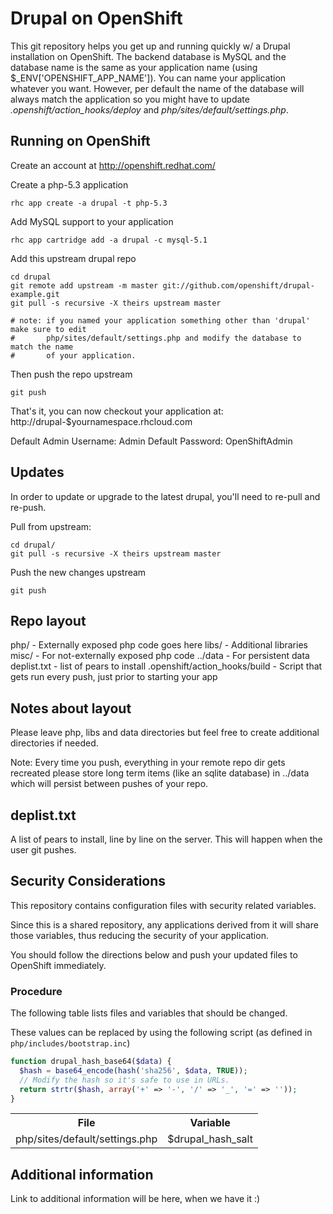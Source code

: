 Drupal on OpenShift
===================

This git repository helps you get up and running quickly w/ a Drupal installation
on OpenShift.  The backend database is MySQL and the database name is the
same as your application name (using $_ENV['OPENSHIFT_APP_NAME']).  You can name
your application whatever you want.  However, per default the name of the database
will always match the application so you might have to update *.openshift/action_hooks/deploy*
and *php/sites/default/settings.php*.


Running on OpenShift
--------------------

Create an account at http://openshift.redhat.com/

Create a php-5.3 application

    rhc app create -a drupal -t php-5.3

Add MySQL support to your application

    rhc app cartridge add -a drupal -c mysql-5.1

Add this upstream drupal repo

    cd drupal
    git remote add upstream -m master git://github.com/openshift/drupal-example.git
    git pull -s recursive -X theirs upstream master

    # note: if you named your application something other than 'drupal' make sure to edit
    #       php/sites/default/settings.php and modify the database to match the name
    #       of your application.

Then push the repo upstream

    git push

That's it, you can now checkout your application at:
    http://drupal-$yournamespace.rhcloud.com

Default Admin Username: Admin
Default Password: OpenShiftAdmin


Updates
-------

In order to update or upgrade to the latest drupal, you'll need to re-pull
and re-push.

Pull from upstream:

    cd drupal/
    git pull -s recursive -X theirs upstream master

Push the new changes upstream

    git push


Repo layout
-----------

php/ - Externally exposed php code goes here
libs/ - Additional libraries
misc/ - For not-externally exposed php code
../data - For persistent data
deplist.txt - list of pears to install
.openshift/action_hooks/build - Script that gets run every push, just prior to
    starting your app


Notes about layout
------------------

Please leave php, libs and data directories but feel free to create additional
directories if needed.

Note: Every time you push, everything in your remote repo dir gets recreated
please store long term items (like an sqlite database) in ../data which will
persist between pushes of your repo.


deplist.txt
-----------

A list of pears to install, line by line on the server.  This will happen when
the user git pushes.

Security Considerations
-----------------------
This repository contains configuration files with security related variables.

Since this is a shared repository, any applications derived from it will share those variables, thus reducing the security of your application.

You should follow the directions below and push your updated files to OpenShift immediately.

### Procedure

The following table lists files and variables that should be changed.

These values can be replaced by using the following script (as defined in `php/includes/bootstrap.inc`)

```php
function drupal_hash_base64($data) {
  $hash = base64_encode(hash('sha256', $data, TRUE));
  // Modify the hash so it's safe to use in URLs.
  return strtr($hash, array('+' => '-', '/' => '_', '=' => ''));
}
```

<table>
  <tr>
    <th>File</th>
    <th>Variable</th>
  </tr>
  <tr>
    <td>php/sites/default/settings.php</td> 
    <td>$drupal_hash_salt</td>
  </tr>
</table>


Additional information
----------------------

Link to additional information will be here, when we have it :)
